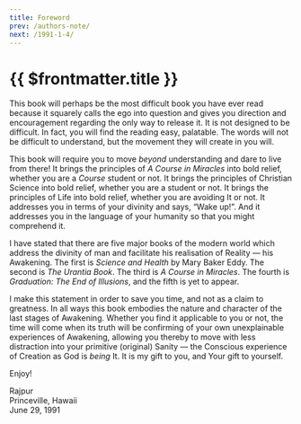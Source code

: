 ```yaml
---
title: Foreword 
prev: /authors-note/
next: /1991-1-4/
---
```


# {{ $frontmatter.title }}

This book will perhaps be the most difficult book you have ever read because it squarely calls the ego into question and gives you direction and encouragement regarding the only way to release it. 
It is not designed to be difficult. 
In fact, you will find the reading easy, palatable. 
The words will not be difficult to understand, but the movement they will create in you will.

This book will require you to move *beyond* understanding and dare to live from there! 
It brings the principles of *A Course in Miracles* into bold relief, whether you are a *Course* student or not. 
It brings the principles of Christian Science into bold relief, whether you are a student or not. 
It brings the principles of Life into bold relief, whether you are avoiding It or not. 
It addresses you in terms of your divinity and says, “Wake up!”. 
And it addresses you in the language of your humanity so that you might comprehend it.

I have stated that there are five major books of the modern world which address the divinity of man and facilitate his realisation of Reality — his Awakening. 
The first is *Science and Health* by Mary Baker Eddy. 
The second is *The Urantia Book*. 
The third is *A Course in Miracles*. 
The fourth is *Graduation: The End of Illusions*, and the fifth is yet to appear.

I make this statement in order to save you time, and not as a claim to greatness. 
In all ways this book embodies the nature and character of the last stages of Awakening. 
Whether you find it applicable to you or not, the time will come when its truth will be confirming of your own unexplainable experiences of Awakening, allowing you thereby to move with less distraction into your primitive (original) Sanity — the Conscious experience of Creation as God is *being* It. 
It is my gift to you, and Your gift to yourself.

Enjoy!

Rajpur  
Princeville, Hawaii  
June 29, 1991


